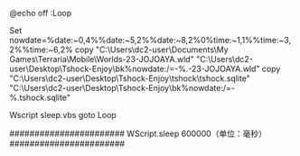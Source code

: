 @echo off
:Loop

Set nowdate=%date:~0,4%%date:~5,2%%date:~8,2%0%time:~1,1%%time:~3,2%%time:~6,2%
copy "C:\Users\dc2-user\Documents\My Games\Terraria\Mobile\Worlds\-23-JOJOAYA.wld" "C:\Users\dc2-user\Desktop\Tshock-Enjoy\bk\%nowdate:/=-%.-23-JOJOAYA.wld"
copy "C:\Users\dc2-user\Desktop\Tshock-Enjoy\tshock\tshock.sqlite" "C:\Users\dc2-user\Desktop\Tshock-Enjoy\bk\%nowdate:/=-%.tshock.sqlite"

Wscript sleep.vbs
goto Loop

#######################
WScript.sleep 600000（单位：毫秒）
#######################

